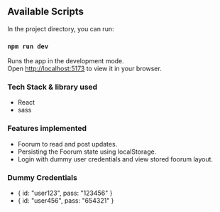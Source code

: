 ## Available Scripts

In the project directory, you can run:

### `npm run dev`

Runs the app in the development mode.\
Open [http://localhost:5173](http://localhost:5173) to view it in your browser.

### Tech Stack & library used

- React
- sass

### Features implemented

- Foorum to read and post updates.
- Persisting the Foorum state using localStorage.
- Login with dummy user credentials and view stored foorum layout.


### Dummy Credentials

- { id: "user123", pass: "123456" }
- { id: "user456", pass: "654321" }
